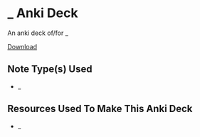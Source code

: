 # _ Anki Deck
An anki deck of/for _

[Download](https://github.com/cutthroat78/Branches-of-Science-Anki-Deck/releases/latest/download/)

## Note Type(s) Used 

- _

## Resources Used To Make This Anki Deck

- _
